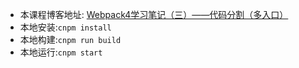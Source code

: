 - 本课程博客地址: [Webpack4学习笔记（三）——代码分割（多入口）](https://www.jianshu.com/p/741d9c98c395)
- 本地安装:`cnpm install`
- 本地构建:`cnpm run build`
- 本地运行:`cnpm start`

